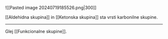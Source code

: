 ![[Pasted image 20240719185526.png|300]]

[[Aldehidna skupina]] in [[Ketonska skupina]] sta vrsti karbonilne skupine.

---

Glej [[Funkcionalne skupine]].